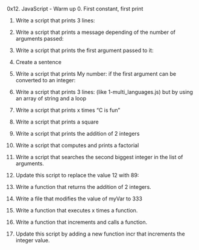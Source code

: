 0x12. JavaScript - Warm up
0. First constant, first print

1. Write a script that prints 3 lines:

2. Write a script that prints a message depending of the number of arguments passed:

3. Write a script that prints the first argument passed to it:

4. Create a sentence

5. Write a script that prints My number: <first argument converted in integer> if the first argument can be converted to an integer:

6. Write a script that prints 3 lines: (like 1-multi_languages.js) but by using an array of string and a loop

7. Write a script that prints x times “C is fun”

8. Write a script that prints a square

9. Write a script that prints the addition of 2 integers

10. Write a script that computes and prints a factorial

11. Write a script that searches the second biggest integer in the list of arguments.

12. Update this script to replace the value 12 with 89:

13. Write a function that returns the addition of 2 integers.

14. Write a file that modifies the value of myVar to 333

15. Write a function that executes x times a function.

16. Write a function that increments and calls a function.

17. Update this script by adding a new function incr that increments the integer value.
